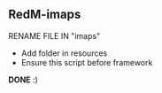 **RedM-imaps**
-
RENAME FILE IN "imaps"

* Add folder in resources
* Ensure this script before framework</br>

**DONE** :)
